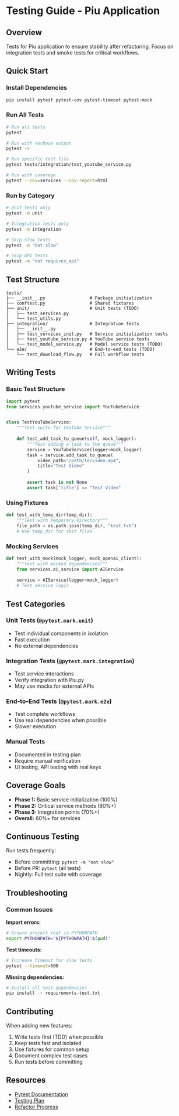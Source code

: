 # Testing Guide - Piu Application

## Overview

Tests for Piu application to ensure stability after refactoring. Focus on integration tests and smoke tests for critical workflows.

## Quick Start

### Install Dependencies

```bash
pip install pytest pytest-cov pytest-timeout pytest-mock
```

### Run All Tests

```bash
# Run all tests
pytest

# Run with verbose output
pytest -v

# Run specific test file
pytest tests/integration/test_youtube_service.py

# Run with coverage
pytest --cov=services --cov-report=html
```

### Run by Category

```bash
# Unit tests only
pytest -m unit

# Integration tests only
pytest -m integration

# Skip slow tests
pytest -m "not slow"

# Skip API tests
pytest -m "not requires_api"
```

## Test Structure

```
tests/
├── __init__.py                 # Package initialization
├── conftest.py                 # Shared fixtures
├── unit/                       # Unit tests (TODO)
│   ├── test_services.py
│   └── test_utils.py
├── integration/                # Integration tests
│   ├── __init__.py
│   ├── test_services_init.py   # Service initialization tests
│   ├── test_youtube_service.py # YouTube service tests
│   └── test_model_service.py   # Model service tests (TODO)
└── e2e/                        # End-to-end tests (TODO)
    └── test_download_flow.py   # Full workflow tests
```

## Writing Tests

### Basic Test Structure

```python
import pytest
from services.youtube_service import YouTubeService


class TestYouTubeService:
    """Test suite for YouTube Service"""
    
    def test_add_task_to_queue(self, mock_logger):
        """Test adding a task to the queue"""
        service = YouTubeService(logger=mock_logger)
        task = service.add_task_to_queue(
            video_path="/path/to/video.mp4",
            title="Test Video"
        )
        
        assert task is not None
        assert task['title'] == "Test Video"
```

### Using Fixtures

```python
def test_with_temp_dir(temp_dir):
    """Test with temporary directory"""
    file_path = os.path.join(temp_dir, "test.txt")
    # Use temp_dir for test files
```

### Mocking Services

```python
def test_with_mock(mock_logger, mock_openai_client):
    """Test with mocked dependencies"""
    from services.ai_service import AIService
    
    service = AIService(logger=mock_logger)
    # Test service logic
```

## Test Categories

### Unit Tests (`@pytest.mark.unit`)
- Test individual components in isolation
- Fast execution
- No external dependencies

### Integration Tests (`@pytest.mark.integration`)
- Test service interactions
- Verify integration with Piu.py
- May use mocks for external APIs

### End-to-End Tests (`@pytest.mark.e2e`)
- Test complete workflows
- Use real dependencies when possible
- Slower execution

### Manual Tests
- Documented in testing plan
- Require manual verification
- UI testing, API testing with real keys

## Coverage Goals

- **Phase 1:** Basic service initialization (100%)
- **Phase 2:** Critical service methods (80%+)
- **Phase 3:** Integration points (70%+)
- **Overall:** 60%+ for services

## Continuous Testing

Run tests frequently:
- Before committing: `pytest -m "not slow"`
- Before PR: `pytest` (all tests)
- Nightly: Full test suite with coverage

## Troubleshooting

### Common Issues

**Import errors:**
```bash
# Ensure project root in PYTHONPATH
export PYTHONPATH="${PYTHONPATH}:$(pwd)"
```

**Test timeouts:**
```bash
# Increase timeout for slow tests
pytest --timeout=600
```

**Missing dependencies:**
```bash
# Install all test dependencies
pip install -r requirements-test.txt
```

## Contributing

When adding new features:
1. Write tests first (TDD) when possible
2. Keep tests fast and isolated
3. Use fixtures for common setup
4. Document complex test cases
5. Run tests before committing

## Resources

- [Pytest Documentation](https://docs.pytest.org/)
- [Testing Plan](../.tasks/testing_plan.md)
- [Refactor Progress](../.tasks/refactor_progress.md)

